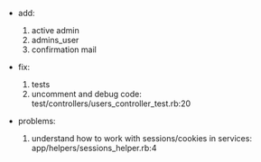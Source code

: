 * add: 
  1. active admin
  2. admins_user
  3. confirmation mail
* fix:
  1. tests
  2. uncomment and debug code: test/controllers/users_controller_test.rb:20

* problems:
  1. understand how to work with sessions/cookies in services: app/helpers/sessions_helper.rb:4